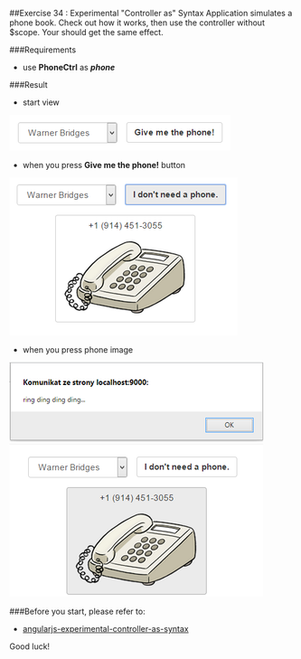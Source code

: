 ##Exercise 34 : Experimental "Controller as" Syntax
Application simulates a phone book. Check out how it works, then use the controller without $scope. Your should get the same effect.

###Requirements
* use **PhoneCtrl** as ***phone***

###Result
* start view

![alt text](app/assets/1.png "1")

* when you press **Give me the phone!** button

![alt text](app/assets/2.png "2")

* when you press phone image

![alt text](app/assets/3.png "3")

###Before you start, please refer to:
* [angularjs-experimental-controller-as-syntax](https://egghead.io/lessons/angularjs-experimental-controller-as-syntax)

Good luck!

